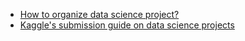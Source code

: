 * [How to organize data science project?](https://cookiecutter-data-science.drivendata.org/)
* [Kaggle's submission guide on data science projects](https://www.kaggle.com/WinningModelDocumentationGuidelines)
